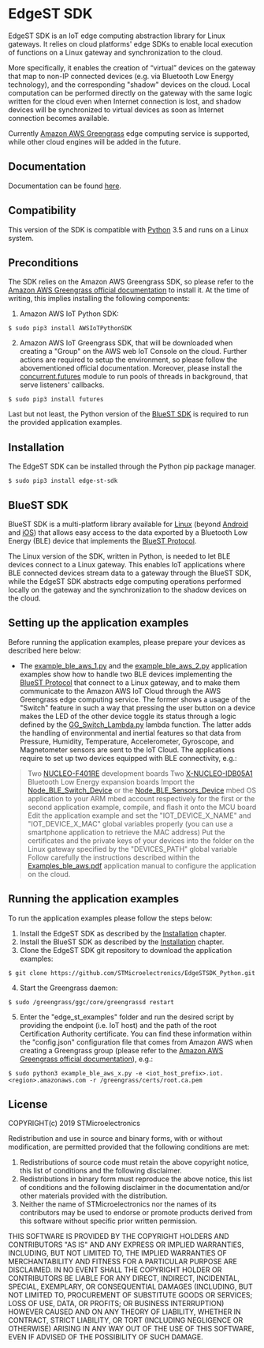 # EdgeST SDK

EdgeST SDK is an IoT edge computing abstraction library for Linux gateways. It relies on cloud platforms' edge SDKs to enable local execution of functions on a Linux gateway and synchronization to the cloud.

More specifically, it enables the creation of “virtual” devices on the gateway that map to non-IP connected devices (e.g. via Bluetooth Low Energy technology), and the corresponding "shadow" devices on the cloud. Local computation can be performed directly on the gateway with the same logic written for the cloud even when Internet connection is lost, and shadow devices will be synchronized to virtual devices as soon as Internet connection becomes available.

Currently [Amazon AWS Greengrass](https://aws.amazon.com/it/greengrass/) edge computing service is supported, while other cloud engines will be added in the future.


## Documentation
Documentation can be found [here](https://stmicroelectronics.github.io/EdgeSTSDK_Python/index.html).


## Compatibility
This version of the SDK is compatible with [Python](https://www.python.org/) 3.5 and runs on a Linux system.


## Preconditions
The SDK relies on the Amazon AWS Greengrass SDK, so please refer to the [Amazon AWS Greengrass official documentation](https://docs.aws.amazon.com/greengrass/latest/developerguide/what-is-gg.html) to install it. At the time of writing, this implies installing the following components:
1. Amazon AWS IoT Python SDK:
```Shell
$ sudo pip3 install AWSIoTPythonSDK
```
2. Amazon AWS IoT Greengrass SDK, that will be downloaded when creating a "Group" on the AWS web IoT Console on the cloud. Further actions are required to setup the environment, so please follow the abovementioned official documentation.
Moreover, please install the [concurrent.futures](https://docs.python.org/3/library/concurrent.futures.html) module to run pools of threads in background, that serve listeners' callbacks.
```Shell
$ sudo pip3 install futures
```
Last but not least, the Python version of the [BlueST SDK](https://github.com/STMicroelectronics/EdgeSTSDK_Python#bluest-sdk) is required to run the provided application examples.


## Installation
The EdgeST SDK can be installed through the Python pip package manager.
```Shell
$ sudo pip3 install edge-st-sdk
```


## BlueST SDK
BlueST SDK is a multi-platform library available for [Linux](https://github.com/STMicroelectronics/BlueSTSDK_Python) (beyond [Android](https://github.com/STMicroelectronics/BlueSTSDK_Android) and [iOS](https://github.com/STMicroelectronics/BlueSTSDK_iOS)) that allows easy access to the data exported by a Bluetooth Low Energy (BLE) device that implements the [BlueST Protocol](https://github.com/STMicroelectronics/BlueSTSDK_Python#bluest-protocol).

The Linux version of the SDK, written in Python, is needed to let BLE devices connect to a Linux gateway. This enables IoT applications where BLE connected devices stream data to a gateway through the BlueST SDK, while the EdgeST SDK abstracts edge computing operations performed locally on the gateway and the synchronization to the shadow devices on the cloud.


## Setting up the application examples
Before running the application examples, please prepare your devices as described here below:
* The [example_ble_aws_1.py](https://github.com/STMicroelectronics/EdgeSTSDK_Python/blob/master/edge_st_examples/aws/example_ble_aws_1.py) and the [example_ble_aws_2.py](https://github.com/STMicroelectronics/EdgeSTSDK_Python/blob/master/edge_st_examples/aws/example_ble_aws_2.py) application examples show how to handle two BLE devices implementing the [BlueST Protocol](https://github.com/STMicroelectronics/BlueSTSDK_Python#bluest-protocol) that connect to a Linux gateway, and to make them communicate to the Amazon AWS IoT Cloud through the AWS Greengrass edge computing service. The former shows a usage of the "Switch" feature in such a way that pressing the user button on a device makes the LED of the other device toggle its status through a logic defined by the [GG_Switch_Lambda.py](https://github.com/STMicroelectronics/EdgeSTSDK_Python/blob/master/edge_st_examples/aws/GG_Switch_Lambda.py) lambda function. The latter adds the handling of environmental and inertial features so that data from Pressure, Humidity, Temperature, Accelerometer, Gyroscope, and Magnetometer sensors are sent to the IoT Cloud. The applications require to set up two devices equipped with BLE connectivity, e.g.:
> Two [NUCLEO-F401RE](http://www.st.com/content/st_com/en/products/evaluation-tools/product-evaluation-tools/mcu-eval-tools/stm32-mcu-eval-tools/stm32-mcu-nucleo/nucleo-f401re.html) development boards
> Two [X-NUCLEO-IDB05A1](http://www.st.com/content/st_com/en/products/ecosystems/stm32-open-development-environment/stm32-nucleo-expansion-boards/stm32-ode-connect-hw/x-nucleo-idb05a1.html) Bluetooth Low Energy expansion boards
> Import the [Node_BLE_Switch_Device](https://os.mbed.com/teams/ST/code/Node_BLE_Switch_Device/) or the [Node_BLE_Sensors_Device](https://os.mbed.com/teams/ST/code/Node_BLE_Sensors_Device/) mbed OS application to your ARM mbed account respectively for the first or the second application example, compile, and flash it onto the MCU board
> Edit the application example and set the "IOT_DEVICE_X_NAME" and "IOT_DEVICE_X_MAC" global variables properly (you can use a smartphone application to retrieve the MAC address)
> Put the certificates and the private keys of your devices into the folder on the Linux gateway specified by the "DEVICES_PATH" global variable
> Follow carefully the instructions described within the [Examples_ble_aws.pdf](https://github.com/STMicroelectronics/EdgeSTSDK_Python/blob/master/edge_st_examples/aws/Examples_ble_aws.pdf) application manual to configure the application on the cloud.


## Running the application examples
To run the application examples please follow the steps below:
1. Install the EdgeST SDK as described by the [Installation](https://github.com/STMicroelectronics/EdgeSTSDK_Python#installation) chapter.
2. Install the BlueST SDK as described by the [Installation](https://github.com/STMicroelectronics/BlueSTSDK_Python#installation) chapter.
3. Clone the EdgeST SDK git repository to download the application examples:
```Shell
$ git clone https://github.com/STMicroelectronics/EdgeSTSDK_Python.git
```
4. Start the Greengrass daemon:
```Shell
$ sudo /greengrass/ggc/core/greengrassd restart
```
5. Enter the "edge_st_examples" folder and run the desired script by providing the endpoint (i.e. IoT host) and the path of the root Certification Authority certificate. You can find these information within the "config.json" configuration file that comes from Amazon AWS when creating a Greengrass group (please refer to the [Amazon AWS Greengrass official documentation](https://docs.aws.amazon.com/greengrass/latest/developerguide/what-is-gg.html)), e.g.:
```Shell
$ sudo python3 example_ble_aws_x.py -e <iot_host_prefix>.iot.<region>.amazonaws.com -r /greengrass/certs/root.ca.pem
```


## License
COPYRIGHT(c) 2019 STMicroelectronics

Redistribution and use in source and binary forms, with or without
modification, are permitted provided that the following conditions are met:
1. Redistributions of source code must retain the above copyright notice,
this list of conditions and the following disclaimer.
2. Redistributions in binary form must reproduce the above 
notice, this list of conditions and the following disclaimer in the
documentation and/or other materials provided with the distribution.
3. Neither the name of STMicroelectronics nor the names of its
contributors may be used to endorse or promote products derived from
this software without specific prior written permission.

THIS SOFTWARE IS PROVIDED BY THE COPYRIGHT HOLDERS AND CONTRIBUTORS "AS IS"
AND ANY EXPRESS OR IMPLIED WARRANTIES, INCLUDING, BUT NOT LIMITED TO, THE
IMPLIED WARRANTIES OF MERCHANTABILITY AND FITNESS FOR A PARTICULAR PURPOSE
ARE DISCLAIMED. IN NO EVENT SHALL THE COPYRIGHT HOLDER OR CONTRIBUTORS BE
LIABLE FOR ANY DIRECT, INDIRECT, INCIDENTAL, SPECIAL, EXEMPLARY, OR
CONSEQUENTIAL DAMAGES (INCLUDING, BUT NOT LIMITED TO, PROCUREMENT OF
SUBSTITUTE GOODS OR SERVICES; LOSS OF USE, DATA, OR PROFITS; OR BUSINESS
INTERRUPTION) HOWEVER CAUSED AND ON ANY THEORY OF LIABILITY, WHETHER IN
CONTRACT, STRICT LIABILITY, OR TORT (INCLUDING NEGLIGENCE OR OTHERWISE)
ARISING IN ANY WAY OUT OF THE USE OF THIS SOFTWARE, EVEN IF ADVISED OF THE
POSSIBILITY OF SUCH DAMAGE.
